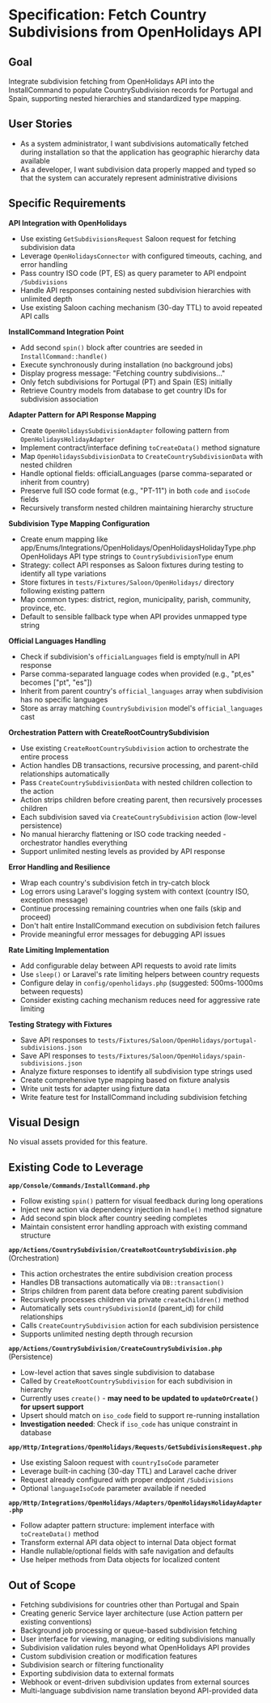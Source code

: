 # Specification: Fetch Country Subdivisions from OpenHolidays API

## Goal
Integrate subdivision fetching from OpenHolidays API into the InstallCommand to populate CountrySubdivision records for Portugal and Spain, supporting nested hierarchies and standardized type mapping.

## User Stories
- As a system administrator, I want subdivisions automatically fetched during installation so that the application has geographic hierarchy data available
- As a developer, I want subdivision data properly mapped and typed so that the system can accurately represent administrative divisions

## Specific Requirements

**API Integration with OpenHolidays**
- Use existing `GetSubdivisionsRequest` Saloon request for fetching subdivision data
- Leverage `OpenHolidaysConnector` with configured timeouts, caching, and error handling
- Pass country ISO code (PT, ES) as query parameter to API endpoint `/Subdivisions`
- Handle API responses containing nested subdivision hierarchies with unlimited depth
- Use existing Saloon caching mechanism (30-day TTL) to avoid repeated API calls

**InstallCommand Integration Point**
- Add second `spin()` block after countries are seeded in `InstallCommand::handle()`
- Execute synchronously during installation (no background jobs)
- Display progress message: "Fetching country subdivisions..."
- Only fetch subdivisions for Portugal (PT) and Spain (ES) initially
- Retrieve Country models from database to get country IDs for subdivision association

**Adapter Pattern for API Response Mapping**
- Create `OpenHolidaysSubdivisionAdapter` following pattern from `OpenHolidaysHolidayAdapter`
- Implement contract/interface defining `toCreateData()` method signature
- Map `OpenHolidaysSubdivisionData` to `CreateCountrySubdivisionData` with nested children
- Handle optional fields: officialLanguages (parse comma-separated or inherit from country)
- Preserve full ISO code format (e.g., "PT-11") in both `code` and `isoCode` fields
- Recursively transform nested children maintaining hierarchy structure

**Subdivision Type Mapping Configuration**
- Create enum mapping like app/Enums/Integrations/OpenHolidays/OpenHolidaysHolidayType.php OpenHolidays API type strings to `CountrySubdivisionType` enum
- Strategy: collect API responses as Saloon fixtures during testing to identify all type variations
- Store fixtures in `tests/Fixtures/Saloon/OpenHolidays/` directory following existing pattern
- Map common types: district, region, municipality, parish, community, province, etc.
- Default to sensible fallback type when API provides unmapped type string

**Official Languages Handling**
- Check if subdivision's `officialLanguages` field is empty/null in API response
- Parse comma-separated language codes when provided (e.g., "pt,es" becomes ["pt", "es"])
- Inherit from parent country's `official_languages` array when subdivision has no specific languages
- Store as array matching `CountrySubdivision` model's `official_languages` cast

**Orchestration Pattern with CreateRootCountrySubdivision**
- Use existing `CreateRootCountrySubdivision` action to orchestrate the entire process
- Action handles DB transactions, recursive processing, and parent-child relationships automatically
- Pass `CreateCountrySubdivisionData` with nested children collection to the action
- Action strips children before creating parent, then recursively processes children
- Each subdivision saved via `CreateCountrySubdivision` action (low-level persistence)
- No manual hierarchy flattening or ISO code tracking needed - orchestrator handles everything
- Support unlimited nesting levels as provided by API response

**Error Handling and Resilience**
- Wrap each country's subdivision fetch in try-catch block
- Log errors using Laravel's logging system with context (country ISO, exception message)
- Continue processing remaining countries when one fails (skip and proceed)
- Don't halt entire InstallCommand execution on subdivision fetch failures
- Provide meaningful error messages for debugging API issues

**Rate Limiting Implementation**
- Add configurable delay between API requests to avoid rate limits
- Use `sleep()` or Laravel's rate limiting helpers between country requests
- Configure delay in `config/openholidays.php` (suggested: 500ms-1000ms between requests)
- Consider existing caching mechanism reduces need for aggressive rate limiting

**Testing Strategy with Fixtures**
- Save API responses to `tests/Fixtures/Saloon/OpenHolidays/portugal-subdivisions.json`
- Save API responses to `tests/Fixtures/Saloon/OpenHolidays/spain-subdivisions.json`
- Analyze fixture responses to identify all subdivision type strings used
- Create comprehensive type mapping based on fixture analysis
- Write unit tests for adapter using fixture data
- Write feature test for InstallCommand including subdivision fetching

## Visual Design

No visual assets provided for this feature.

## Existing Code to Leverage

**`app/Console/Commands/InstallCommand.php`**
- Follow existing `spin()` pattern for visual feedback during long operations
- Inject new action via dependency injection in `handle()` method signature
- Add second spin block after country seeding completes
- Maintain consistent error handling approach with existing command structure

**`app/Actions/CountrySubdivision/CreateRootCountrySubdivision.php`** (Orchestration)
- This action orchestrates the entire subdivision creation process
- Handles DB transactions automatically via `DB::transaction()`
- Strips children from parent data before creating parent subdivision
- Recursively processes children via private `createChildren()` method
- Automatically sets `countrySubdivisionId` (parent_id) for child relationships
- Calls `CreateCountrySubdivision` action for each subdivision persistence
- Supports unlimited nesting depth through recursion

**`app/Actions/CountrySubdivision/CreateCountrySubdivision.php`** (Persistence)
- Low-level action that saves single subdivision to database
- Called by `CreateRootCountrySubdivision` for each subdivision in hierarchy
- Currently uses `create()` - **may need to be updated to `updateOrCreate()` for upsert support**
- Upsert should match on `iso_code` field to support re-running installation
- **Investigation needed**: Check if `iso_code` has unique constraint in database

**`app/Http/Integrations/OpenHolidays/Requests/GetSubdivisionsRequest.php`**
- Use existing Saloon request with `countryIsoCode` parameter
- Leverage built-in caching (30-day TTL) and Laravel cache driver
- Request already configured with proper endpoint `/Subdivisions`
- Optional `languageIsoCode` parameter available if needed

**`app/Http/Integrations/OpenHolidays/Adapters/OpenHolidaysHolidayAdapter.php`**
- Follow adapter pattern structure: implement interface with `toCreateData()` method
- Transform external API data object to internal Data object format
- Handle nullable/optional fields with safe navigation and defaults
- Use helper methods from Data objects for localized content

## Out of Scope

- Fetching subdivisions for countries other than Portugal and Spain
- Creating generic Service layer architecture (use Action pattern per existing conventions)
- Background job processing or queue-based subdivision fetching
- User interface for viewing, managing, or editing subdivisions manually
- Subdivision validation rules beyond what OpenHolidays API provides
- Custom subdivision creation or modification features
- Subdivision search or filtering functionality
- Exporting subdivision data to external formats
- Webhook or event-driven subdivision updates from external sources
- Multi-language subdivision name translation beyond API-provided data